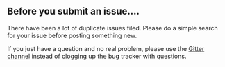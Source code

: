 ## Before you submit an issue....

There have been a lot of duplicate issues filed. Please do a simple search for your issue before posting something new.

If you just have a question and no real problem, please use the [Gitter channel](https://gitter.im/coreybutler/nvm-windows) instead of clogging up the bug tracker with questions.
